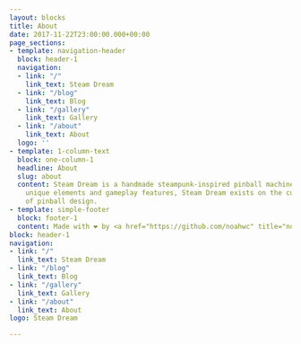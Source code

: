 ```yaml
---
layout: blocks
title: About
date: 2017-11-22T23:00:00.000+00:00
page_sections:
- template: navigation-header
  block: header-1
  navigation:
  - link: "/"
    link_text: Steam Dream
  - link: "/blog"
    link_text: Blog
  - link: "/gallery"
    link_text: Gallery
  - link: "/about"
    link_text: About
  logo: ''
- template: 1-column-text
  block: one-column-1
  headline: About
  slug: about
  content: Steam Dream is a handmade steampunk-inspired pinball machine. With numerous
    unique elements and gameplay features, Steam Dream exists on the cutting edge
    of pinball design.
- template: simple-footer
  block: footer-1
  content: Made with ❤︎ by <a href="https://github.com/noahwc" title="noahwc">noahwc</a>
block: header-1
navigation:
- link: "/"
  link_text: Steam Dream
- link: "/blog"
  link_text: Blog
- link: "/gallery"
  link_text: Gallery
- link: "/about"
  link_text: About
logo: Steam Dream

---
```

